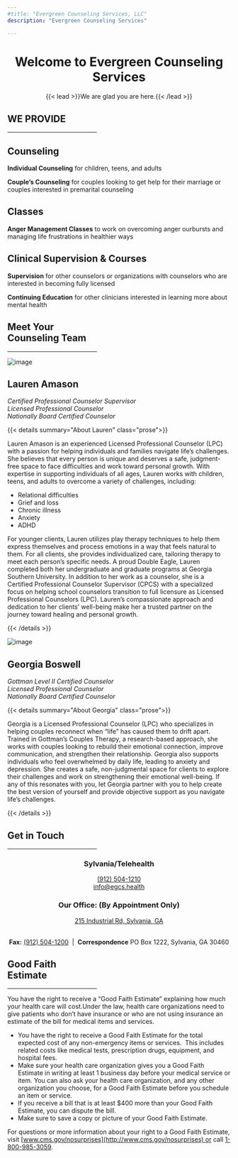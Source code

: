 ```yaml
---
#title: "Evergreen Counseling Services, LLC"
description: "Evergreen Counseling Services"

---
```

<meta>
<title> Welcome to Evergreen Counseling Servicese</title>
</meta>
<div style="text-align: center"> 

# Welcome to Evergreen Counseling Services
</div>
<div style="text-align: center"> {{< lead >}}We are glad you are here.{{< /lead >}} </div>

<div style="width: 40%">

## WE PROVIDE
------------
</div>
<div class="box-services">
<div>
<h2>Counseling</h2>

**Individual Counseling** for children, teens, and adults <br />

**Couple’s Counseling** for couples looking to get help for their marriage or couples interested in premarital counseling
</div>
<div>
<h2>Classes</h2>

**Anger Management Classes** to work on overcoming anger ourbursts and managing life frustrations in healthier ways
</div>
<div>
<h2>Clinical Supervision & Courses</h2>

**Supervision** for other counselors or organizations with counselors who are interested in becoming fully licensed <br />

**Continuing Education** for other clinicians interested in learning more about mental health
</div>
</div>

<!--
<div style="text-align: center">

<h2>Clinical Supervision & Courses</h2>

**Supervision** for other counselors or organizations with counselors who are interested in becoming fully licensed <br />
**Continuing Education** for other clinicians interested in learning more about mental health
</div><br /> -->
<div style="width: 40%">

## Meet Your Counseling Team
------------
</div>
<div class="box-counselors">
<div>

![image](img/lauren-amason.jpg)

## Lauren Amason

*Certified Professional Counselor Supervisor*   <br />
*Licensed Professional Counselor*               <br />
*Nationally Board Certified Counselor*          <br />

{{< details summary="About Lauren" class="prose">}}

Lauren Amason is an experienced Licensed Professional Counselor (LPC) with a passion for helping individuals and families navigate life’s challenges. She believes that every person is unique and deserves a safe, judgment-free space to face difficulties and work toward personal growth.
With expertise in supporting individuals of all ages, Lauren works with children, teens, and adults to overcome a variety of challenges, including:

- Relational difficulties
- Grief and loss
- Chronic illness
- Anxiety
- ADHD
  
For younger clients, Lauren utilizes play therapy techniques to help them express themselves and process emotions in a way that feels natural to them. For all clients, she provides individualized care, tailoring therapy to meet each person’s specific needs.
A proud Double Eagle, Lauren completed both her undergraduate and graduate programs at Georgia Southern University. In addition to her work as a counselor, she is a Certified Professional Counselor Supervisor (CPCS) with a specialized focus on helping school counselors transition to full licensure as Licensed Professional Counselors (LPC).
Lauren’s compassionate approach and dedication to her clients’ well-being make her a trusted partner on the journey toward healing and personal growth.

{{< /details >}}
</div>
<div>

![image](img/georgia-boswell.jpg)

## Georgia Boswell

*Gottman Level II Certified Counselor*  <br />
*Licensed Professional Counselor*       <br />
*Nationally Board Certified Counselor*  <br />

{{< details summary="About Georgia" class="prose">}}

Georgia is a Licensed Professional Counselor (LPC) who specializes in helping couples reconnect when “life” has caused them to drift apart. Trained in Gottman’s Couples Therapy, a research-based approach, she works with couples looking to rebuild their emotional connection, improve communication, and strengthen their relationship.
Georgia also supports individuals who feel overwhelmed by daily life, leading to anxiety and depression. She creates a safe, non-judgmental space for clients to explore their challenges and work on strengthening their emotional well-being.
If any of this resonates with you, let Georgia partner with you to help create the best version of yourself and provide objective support as you navigate life’s challenges.

{{< /details >}}
</div>
</div>

<div style="width: 40%">

## Get in Touch
------------
</div>
<div style="text-align: center;">

### Sylvania/Telehealth
[(912) 504-1210](tel:(912)504-1210)<br />
[info@egcs.health](mailto:info@egcs.health)<br />

### Our Office: (By Appointment Only)<br />
[215 Industrial Rd, Sylvania, GA](maps://maps.google.com/maps?daddr=215+Industrial+Rd,+Sylvania,+GA+30467)<br /><br />

**Fax:** [(912) 504-1200](tel:(912)504-1200)  |  **Correspondence** PO Box 1222, Sylvania, GA 30460
</div>

<div style="width: 40%">

## Good Faith Estimate
------------
</div>
You have the right to receive a “Good Faith Estimate” explaining how much your health care will cost.  
​Under the law, health care organizations need to give patients who don’t have insurance or who are not using insurance an estimate of the bill for medical items and services.

* You have the right to receive a Good Faith Estimate for the total expected cost of any non-emergency items or services.  This includes related costs like medical tests, prescription drugs, equipment, and hospital fees.
* Make sure your health care organization gives you a Good Faith Estimate in writing at least 1 business day before your medical service or item. You can also ask your health care organization, and any other organization you choose, for a Good Faith Estimate before you schedule an item or service.
* If you receive a bill that is at least $400 more than your Good Faith Estimate, you can dispute the bill.
* Make sure to save a copy or picture of your Good Faith Estimate. 

For questions or more information about your right to a Good Faith Estimate, visit [www.cms.gov/nosurprises](http://www.cms.gov/nosurprises) or call [1-800-985-3059](tel:1-800-985-3059).
